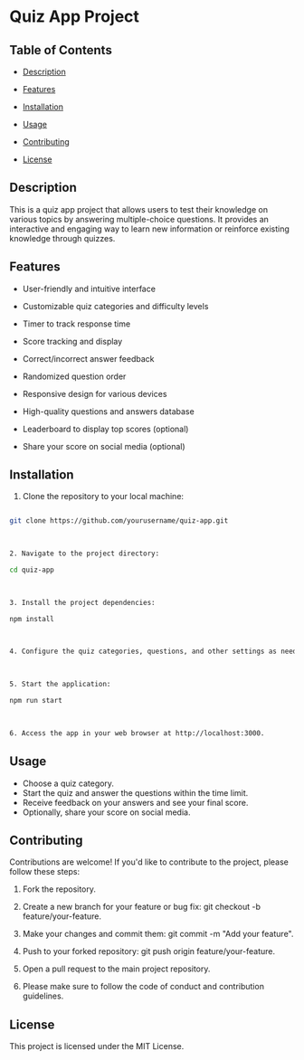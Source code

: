 # Quiz App Project

  

## Table of Contents

  

- [Description](#description)

- [Features](#features)

- [Installation](#installation)

- [Usage](#usage)

- [Contributing](#contributing)

- [License](#license)

  

## Description

  

This is a quiz app project that allows users to test their knowledge on various topics by answering multiple-choice questions. It provides an interactive and engaging way to learn new information or reinforce existing knowledge through quizzes.

  

## Features

  

- User-friendly and intuitive interface

- Customizable quiz categories and difficulty levels

- Timer to track response time

- Score tracking and display

- Correct/incorrect answer feedback

- Randomized question order

- Responsive design for various devices

- High-quality questions and answers database

- Leaderboard to display top scores (optional)

- Share your score on social media (optional)

  

## Installation

  

1. Clone the repository to your local machine:

  

```bash

git clone https://github.com/yourusername/quiz-app.git

  

2. Navigate to the project directory:

cd quiz-app

  

3. Install the project dependencies:

npm install

  

4. Configure the quiz categories, questions, and other settings as needed in the config.js file.

  

5. Start the application:

npm run start

  

6. Access the app in your web browser at http://localhost:3000.

  ```

## Usage


- Choose a quiz category.
- Start the quiz and answer the questions within the time limit.
- Receive feedback on your answers and see your final score.
- Optionally, share your score on social media.

## Contributing

Contributions are welcome! If you'd like to contribute to the project, please follow these steps:

  

1. Fork the repository.

2. Create a new branch for your feature or bug fix: git checkout -b feature/your-feature.

3. Make your changes and commit them: git commit -m "Add your feature".

4. Push to your forked repository: git push origin feature/your-feature.

5. Open a pull request to the main project repository.

6. Please make sure to follow the code of conduct and contribution guidelines.

  

## License

This project is licensed under the MIT License.